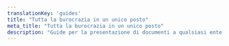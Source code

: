 ```yaml
---
translationKey: 'guides'
title: "Tutta la burocrazia in un unico posto"
meta_title: "Tutta la burocrazia in un unico posto"
description: "Guide per la presentazione di documenti a qualsiasi ente nel mondo"
---
```

